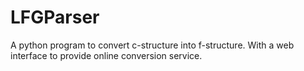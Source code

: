 # LFGParser
A python program to convert c-structure into f-structure. With a web interface to provide online conversion service.
